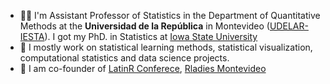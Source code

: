 -   👩‍🎓 I'm Assistant Professor of Statistics in the Department of Quantitative Methods at the **Universidad de la República** in Montevideo ([UDELAR-IESTA](http://www.iesta.edu.uy)). I got my PhD. in Statistics at [Iowa State University](https://www.stat.iastate.edu)
-   🔭 I mostly work on statistical learning methods, statistical visualization, computational statistics and data science projects.
-   🎯 I am co-founder of [LatinR Conferece](https://latin-r.com), [Rladies Montevideo](https://www.meetup.com/rladies-montevideo/)
  

